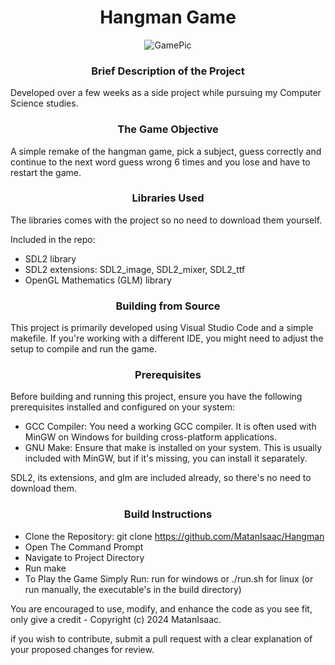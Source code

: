# <div align="center">Hangman Game</div>

<div align="center">
    <img src="https://github.com/user-attachments/assets/580ed1a8-9a63-4e28-8f1d-715f56a5ae84" alt="GamePic">
</div>

### <div align="center">Brief Description of the Project </div>
   
Developed over a few weeks as a side project while pursuing my Computer Science studies.

### <div align="center">The Game Objective</div>

A simple remake of the hangman game, pick a subject, guess correctly and continue to the next word
guess wrong 6 times and you lose and have to restart the game.

### <div align="center">Libraries Used</div>

The libraries comes with the project so no need to download them yourself.


Included in the repo:
* SDL2 library
* SDL2 extensions: SDL2_image, SDL2_mixer, SDL2_ttf
* OpenGL Mathematics (GLM) library 

### <div align="center">Building from Source</div>

This project is primarily developed using Visual Studio Code and a simple makefile. 
If you're working with a different IDE, you might need to adjust the setup to compile and run the game. 

### <div align="center">Prerequisites</div>

Before building and running this project, ensure you have the following prerequisites installed and configured on your system:

* GCC Compiler: You need a working GCC compiler. It is often used with MinGW on Windows for building cross-platform applications.
* GNU Make: Ensure that make is installed on your system. This is usually included with MinGW, but if it's missing, you can install it separately.

SDL2, its extensions, and glm are included already, so there's no need to download them.

### <div align="center">Build Instructions</div>

* Clone the Repository: git clone https://github.com/MatanIsaac/Hangman
* Open The Command Prompt
* Navigate to Project Directory
* Run make
* To Play the Game Simply Run: run for windows or ./run.sh for linux (or run manually, the executable's in the build directory) 

        
You are encouraged to use, modify, and enhance the code as you see fit, only give a credit - Copyright (c) 2024 MatanIsaac.

if you wish to contribute, submit a pull request with a clear explanation of your proposed changes for review. 

